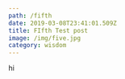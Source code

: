```yaml
---
path: /fifth
date: 2019-03-08T23:41:01.509Z
title: FIfth Test post
image: /img/five.jpg
category: wisdom
---
```

hi

